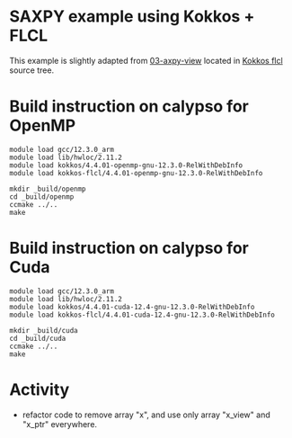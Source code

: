 # SAXPY example using Kokkos + FLCL

This example is slightly adapted from [03-axpy-view](https://github.com/kokkos/kokkos-fortran-interop/tree/develop/examples/03-axpy-view) located in [Kokkos flcl](https://github.com/kokkos/kokkos-fortran-interop) source tree.

# Build instruction on calypso for OpenMP

```shell
module load gcc/12.3.0_arm
module load lib/hwloc/2.11.2
module load kokkos/4.4.01-openmp-gnu-12.3.0-RelWithDebInfo
module load kokkos-flcl/4.4.01-openmp-gnu-12.3.0-RelWithDebInfo

mkdir _build/openmp
cd _build/openmp
ccmake ../..
make
```

# Build instruction on calypso for Cuda

```shell
module load gcc/12.3.0_arm
module load lib/hwloc/2.11.2
module load kokkos/4.4.01-cuda-12.4-gnu-12.3.0-RelWithDebInfo
module load kokkos-flcl/4.4.01-cuda-12.4-gnu-12.3.0-RelWithDebInfo

mkdir _build/cuda
cd _build/cuda
ccmake ../..
make
```

# Activity

- refactor code to remove array "x", and use only array "x_view" and "x_ptr" everywhere.
